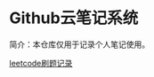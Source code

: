 # Github云笔记系统


简介：本仓库仅用于记录个人笔记使用。



[leetcode刷题记录](https://github.com/Devilstore/Github_Note_Cloud/tree/master/leetcode)
